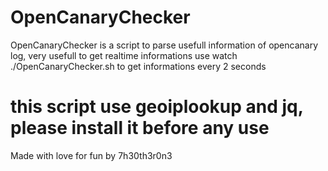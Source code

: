 # OpenCanaryChecker
OpenCanaryChecker is a script to parse usefull information of opencanary log, very usefull to get realtime informations
use watch ./OpenCanaryChecker.sh to get informations every 2 seconds 
# this script use geoiplookup and jq, please install it before any use

Made with love for fun by 7h30th3r0n3
